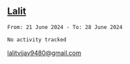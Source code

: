 ## [Lalit](https://lalit.sh)

<!--START_SECTION:waka-->

```txt
From: 21 June 2024 - To: 28 June 2024

No activity tracked
```

<!--END_SECTION:waka-->

lalitvijay9480@gmail.com
